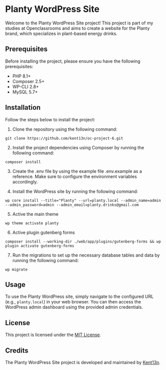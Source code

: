 # Planty WordPress Site

Welcome to the Planty WordPress Site project! This project is part of my studies at Openclassrooms and aims to create a website for the Planty brand, which specializes in plant-based energy drinks.

## Prerequisites

Before installing the project, please ensure you have the following prerequisites:

- PHP 8.1+
- Composer 2.5+
- WP-CLI 2.8+
- MySQL 5.7+

## Installation

Follow the steps below to install the project:

1. Clone the repository using the following command:
```
git clone https://github.com/kent13n/oc-project-6.git
```
2. Install the project dependencies using Composer by running the following command:
```
composer install
```
3. Create the .env file by using the example file .env.example as a reference. Make sure to configure the environment variables accordingly.

4. Install the WordPress site by running the following command:
```
wp core install --title="Planty" --url=planty.local --admin_name=admin --admin_password=admin --admin_email=planty.drinks@gmail.com
```
5. Active the main theme
```
wp theme activate planty
```
6. Active plugin gutenberg forms
```
composer install --working-dir ./web/app/plugins/gutenberg-forms && wp plugin activate gutenberg-forms
```
7. Run the migrations to set up the necessary database tables and data by running the following command:
```
wp migrate
```

## Usage

To use the Planty WordPress site, simply navigate to the configured URL (e.g., `planty.local`) in your web browser. You can then access the WordPress admin dashboard using the provided admin credentials.

## License

This project is licensed under the [MIT License](LICENSE).

## Credits

The Planty WordPress Site project is developed and maintained by [Kent13n](https://github.com/kent13n/).
